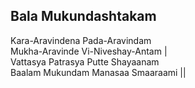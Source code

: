 ## Bala Mukundashtakam

Kara-Aravindena Pada-Aravindam  
Mukha-Aravinde Vi-Niveshay-Antam |  
Vattasya Patrasya Putte Shayaanam  
Baalam Mukundam Manasaa Smaaraami ||

